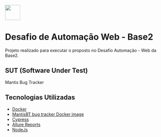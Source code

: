 <a href="https://renycorreia.github.io/automacao-testes-web-mantis-cypress/">
<img src="https://raw.githubusercontent.com/FortAwesome/Font-Awesome/6.x/svgs/solid/file-circle-check.svg" width="50" height="50">
</a>

# Desafio de Automação Web - Base2 
  
Projeto realizado para executar o proposto no Desafio Automação - Web da Base2.

## SUT (Software Under Test)
Mantis Bug Tracker

## Tecnologias Utilizadas 
- [Docker](https://www.docker.com/)
- [MantisBT bug tracker Docker image](https://github.com/okainov/mantisbt-docker)
- [Cypress](https://docs.cypress.io/guides/overview/why-cypress)
- [Allure Reports](https://github.com/allure-framework)
- [NodeJs](https://nodejs.org/en/docs/)
